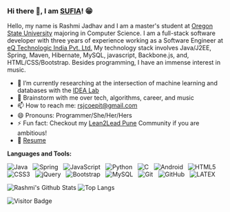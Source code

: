 ### Hi there 👋, I am [SUFIA](https://sufirang.github.io/)! 😁
<!--
**rusty-sj/rusty-sj** is a ✨ _special_ ✨ repository because its `README.md` (this file) appears on your GitHub profile.
Here are some ideas to get you started:

- 🔭 I’m currently working on ...
- 🌱 I’m currently learning ...
- 👯 I’m looking to collaborate on ...
- 🤔 I’m looking for help with ...
- 💬 Ask me about ...
- 📫 How to reach me: ...
- 😄 Pronouns: ...
- ⚡ Fun fact: ...
- 🤔 I’m looking for help with Statistics
- 👯 I’m looking to collaborate on ...
-->

Hello, my name is Rashmi Jadhav and I am a master's student at [Oregon State University](https://eecs.oregonstate.edu/) majoring in Computer Science. I am a full-stack software developer with three years of experience working as a Software Engineer at [eQ Technologic India Pvt. Ltd.](https://www.1eq.com/) My technology stack involves Java/J2EE, Spring, Maven, Hibernate, MySQL, javascript, Backbone.js, and, HTML/CSS/Bootstrap. Besides programming, I have an immense interest in music.

- 🔭 I’m currently researching at the intersection of machine learning and databases with the [IDEA Lab](http://web.engr.oregonstate.edu/~termehca/)
- 💬 Brainstorm with me over tech, algorithms, career, and music 
- 📫 How to reach me: rsjcoepit@gmail.com
- 😄 Pronouns: Programmer/She/Her/Hers
- ⚡ Fun fact: Checkout my [Lean2Lead Pune](https://www.linkedin.com/in/lean2lead-pune-bbb92a169) Community if you are ambitious!
- 📝 [Resume](https://rusty-sj.github.io/media/Rashmi_Jadhav.pdf)

**Languages and Tools:** 

![Java](https://img.shields.io/badge/-Java-black?logo=java&style=social)&nbsp;&nbsp;
![Spring](https://img.shields.io/badge/-Spring%20Framework-black?logo=spring&style=social)&nbsp;&nbsp;
![JavaScript](https://img.shields.io/badge/-JavaScript-black?logo=javascript&style=social)&nbsp;&nbsp;
![Python](https://img.shields.io/badge/-Python-black?logo=Python&style=social)&nbsp;&nbsp;
![C](https://img.shields.io/badge/-C-black?logo=c&style=social)&nbsp;&nbsp;
![Android](https://img.shields.io/badge/-Android-black?logo=android&style=social)&nbsp;&nbsp;
![HTML5](https://img.shields.io/badge/-HTML5-black?logo=html5&style=social)&nbsp;&nbsp;
![CSS3](https://img.shields.io/badge/-CSS3-black?logo=css3&style=social)&nbsp;&nbsp;
![jQuery](https://img.shields.io/badge/-jQuery-black?logo=jquery&style=social)&nbsp;&nbsp;
![Bootstrap](https://img.shields.io/badge/-Bootstrap-black?logo=bootstrap&style=social)&nbsp;&nbsp;
![MySQL](https://img.shields.io/badge/-MySQL-black?logo=mysql&style=social)&nbsp;&nbsp;
![Git](https://img.shields.io/badge/-Git-black?logo=git&style=social)&nbsp;&nbsp;
![GitHub](https://img.shields.io/badge/-GitHub-black?logo=github&style=social)&nbsp;&nbsp;
![LATEX](https://img.shields.io/badge/-LATEX-black?logo=latex&style=social)&nbsp;&nbsp;

![Rashmi's Github Stats](https://github-readme-stats.vercel.app/api?username=rusty-sj&count_private=true&show_icons=true&include_all_commits=true)
![Top Langs](https://github-readme-stats.vercel.app/api/top-langs/?username=rusty-sj&hide=TeX&layout=compact)

![Visitor Badge](https://visitor-badge.laobi.icu/badge?page_id=rusty-sj.rusty-sj)
